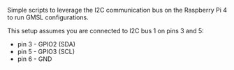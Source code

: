 Simple scripts to leverage the I2C communication bus on the Raspberry Pi 4 to run GMSL configurations.

This setup assumes you are connected to I2C bus 1 on pins 3 and 5:
* pin 3 - GPIO2 (SDA)
* pin 5 - GPIO3 (SCL)
* pin 6 - GND
